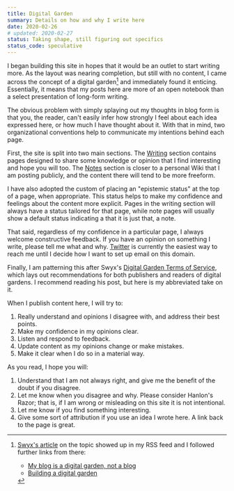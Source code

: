 ```yaml
---
title: Digital Garden
summary: Details on how and why I write here
date: 2020-02-26
# updated: 2020-02-27
status: Taking shape, still figuring out specifics
status_code: speculative
---
```


I began building this site in hopes that it would be an outlet to start writing more. As the layout was nearing completion, but still with no content, I came across the concept of a digital garden[^garden-links] and immediately found it enticing. Essentially, it means that my posts here are more of an open notebook than a select presentation of long-form writing.

The obvious problem with simply splaying out my thoughts in blog form is that you, the reader, can't easily infer how strongly I feel about each idea expressed here, or how much I have thought about it. With that in mind, two organizational conventions help to communicate my intentions behind each page.

First, the site is split into two main sections. The [Writing](/writing) section contains pages designed to share some knowledge or opinion that I find interesting and hope you will too. The [Notes](/notes) section is closer to a personal Wiki that I am posting publicly, and the content there will tend to be more freeform.

I have also adopted the custom of placing an "epistemic status" at the top of a page, when appropriate. This status helps to make my confidence and feelings about the content more explicit. Pages in the writing section will always have a status tailored for that page, while note pages will usually show a default status indicating a that it is just that, a note.

That said, regardless of my confidence in a particular page, I always welcome constructive feedback. If you have an opinion on something I write, please tell me what and why. [Twitter](https://www.twitter.com/dimfeld) is currently the easiest way to reach me until I decide how I want to set up email on this domain.

Finally, I am patterning this after Swyx's [Digital Garden Terms of Service](https://www.swyx.io/writing/digital-garden-tos/), which lays out recommendations for both publishers and readers of digital gardens. I recommend reading his post, but here is my abbreviated take on it.

When I publish content here, I will try to:

1. Really understand and opinions I disagree with, and address their best points.
2. Make my confidence in my opinions clear.
3. Listen and respond to feedback.
4. Update content as my opinions change or make mistakes.
5. Make it clear when I do so in a material way.

As you read, I hope you will:

1. Understand that I am not always right, and give me the benefit of the doubt if you disagree.
2. Let me know when you disagree and why. Please consider Hanlon's Razor; that is, if I am wrong or misleading on this site it is not intentional.
3. Let me know if you find something interesting.
4. Give some sort of attribution if you use an idea I wrote here. A link back to the page is great.



[^garden-links]: [Swyx's article](https://www.swyx.io/writing/digital-garden-tos/) on the topic showed up in my RSS feed and I followed further links from there:
    - [My blog is a digital garden, not a blog](https://joelhooks.com/digital-garden)
    - [Building a digital garden](https://tomcritchlow.com/2019/02/17/building-digital-garden/)
